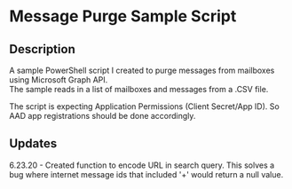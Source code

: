 # Message Purge Sample Script

## Description

A sample PowerShell script I created to purge messages from mailboxes using Microsoft Graph API.  
The sample reads in a list of mailboxes and messages from a .CSV file.

The script is expecting Application Permissions (Client Secret/App ID). So AAD app registrations should be done accordingly.

## Updates
6.23.20 - Created function to encode URL in search query. This solves a bug where internet message ids that included '+' would return a null value.